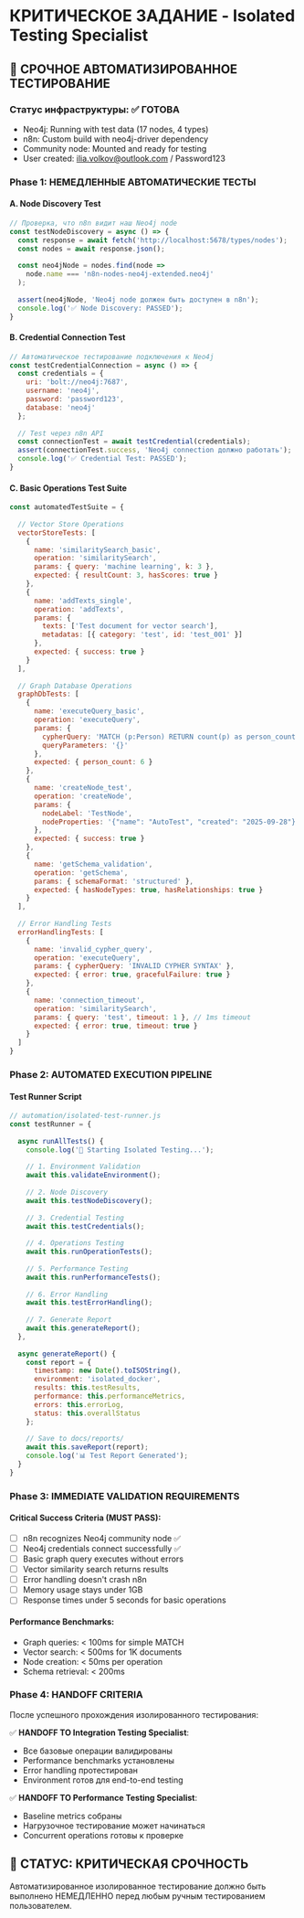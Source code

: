 # КРИТИЧЕСКОЕ ЗАДАНИЕ - Isolated Testing Specialist

## 🚨 СРОЧНОЕ АВТОМАТИЗИРОВАННОЕ ТЕСТИРОВАНИЕ

### Статус инфраструктуры: ✅ ГОТОВА
- Neo4j: Running with test data (17 nodes, 4 types)  
- n8n: Custom build with neo4j-driver dependency  
- Community node: Mounted and ready for testing
- User created: ilia.volkov@outlook.com / Password123

### Phase 1: НЕМЕДЛЕННЫЕ АВТОМАТИЧЕСКИЕ ТЕСТЫ

#### A. Node Discovery Test
```javascript
// Проверка, что n8n видит наш Neo4j node
const testNodeDiscovery = async () => {
  const response = await fetch('http://localhost:5678/types/nodes');
  const nodes = await response.json();
  
  const neo4jNode = nodes.find(node => 
    node.name === 'n8n-nodes-neo4j-extended.neo4j'
  );
  
  assert(neo4jNode, 'Neo4j node должен быть доступен в n8n');
  console.log('✅ Node Discovery: PASSED');
}
```

#### B. Credential Connection Test  
```javascript
// Автоматическое тестирование подключения к Neo4j
const testCredentialConnection = async () => {
  const credentials = {
    uri: 'bolt://neo4j:7687',
    username: 'neo4j', 
    password: 'password123',
    database: 'neo4j'
  };
  
  // Test через n8n API
  const connectionTest = await testCredential(credentials);
  assert(connectionTest.success, 'Neo4j connection должно работать');
  console.log('✅ Credential Test: PASSED');
}
```

#### C. Basic Operations Test Suite
```javascript
const automatedTestSuite = {
  
  // Vector Store Operations
  vectorStoreTests: [
    {
      name: 'similaritySearch_basic',
      operation: 'similaritySearch',
      params: { query: 'machine learning', k: 3 },
      expected: { resultCount: 3, hasScores: true }
    },
    {
      name: 'addTexts_single',
      operation: 'addTexts', 
      params: { 
        texts: ['Test document for vector search'],
        metadatas: [{ category: 'test', id: 'test_001' }]
      },
      expected: { success: true }
    }
  ],
  
  // Graph Database Operations  
  graphDbTests: [
    {
      name: 'executeQuery_basic',
      operation: 'executeQuery',
      params: { 
        cypherQuery: 'MATCH (p:Person) RETURN count(p) as person_count',
        queryParameters: '{}'
      },
      expected: { person_count: 6 }
    },
    {
      name: 'createNode_test',
      operation: 'createNode',
      params: {
        nodeLabel: 'TestNode',
        nodeProperties: '{"name": "AutoTest", "created": "2025-09-28"}'
      },
      expected: { success: true }
    },
    {
      name: 'getSchema_validation',
      operation: 'getSchema',
      params: { schemaFormat: 'structured' },
      expected: { hasNodeTypes: true, hasRelationships: true }
    }
  ],
  
  // Error Handling Tests
  errorHandlingTests: [
    {
      name: 'invalid_cypher_query',
      operation: 'executeQuery', 
      params: { cypherQuery: 'INVALID CYPHER SYNTAX' },
      expected: { error: true, gracefulFailure: true }
    },
    {
      name: 'connection_timeout',
      operation: 'similaritySearch',
      params: { query: 'test', timeout: 1 }, // 1ms timeout
      expected: { error: true, timeout: true }
    }
  ]
}
```

### Phase 2: AUTOMATED EXECUTION PIPELINE

#### Test Runner Script
```javascript
// automation/isolated-test-runner.js
const testRunner = {
  
  async runAllTests() {
    console.log('🚀 Starting Isolated Testing...');
    
    // 1. Environment Validation
    await this.validateEnvironment();
    
    // 2. Node Discovery
    await this.testNodeDiscovery();
    
    // 3. Credential Testing  
    await this.testCredentials();
    
    // 4. Operations Testing
    await this.runOperationTests();
    
    // 5. Performance Testing
    await this.runPerformanceTests();
    
    // 6. Error Handling
    await this.testErrorHandling();
    
    // 7. Generate Report
    await this.generateReport();
  },
  
  async generateReport() {
    const report = {
      timestamp: new Date().toISOString(),
      environment: 'isolated_docker',
      results: this.testResults,
      performance: this.performanceMetrics,
      errors: this.errorLog,
      status: this.overallStatus
    };
    
    // Save to docs/reports/
    await this.saveReport(report);
    console.log('📊 Test Report Generated');
  }
}
```

### Phase 3: IMMEDIATE VALIDATION REQUIREMENTS

#### Critical Success Criteria (MUST PASS):
- [ ] n8n recognizes Neo4j community node ✅
- [ ] Neo4j credentials connect successfully ✅ 
- [ ] Basic graph query executes without errors
- [ ] Vector similarity search returns results
- [ ] Error handling doesn't crash n8n
- [ ] Memory usage stays under 1GB
- [ ] Response times under 5 seconds for basic operations

#### Performance Benchmarks:
- Graph queries: < 100ms for simple MATCH
- Vector search: < 500ms for 1K documents
- Node creation: < 50ms per operation
- Schema retrieval: < 200ms

### Phase 4: HANDOFF CRITERIA

После успешного прохождения изолированного тестирования:

✅ **HANDOFF TO Integration Testing Specialist**:
- Все базовые операции валидированы
- Performance benchmarks установлены
- Error handling протестирован
- Environment готов для end-to-end testing

✅ **HANDOFF TO Performance Testing Specialist**:
- Baseline metrics собраны
- Нагрузочное тестирование может начинаться
- Concurrent operations готовы к проверке

## 🚨 СТАТУС: КРИТИЧЕСКАЯ СРОЧНОСТЬ
Автоматизированное изолированное тестирование должно быть выполнено НЕМЕДЛЕННО перед любым ручным тестированием пользователем.
